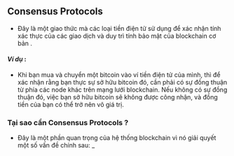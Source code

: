 ## Consensus Protocols

- Đây là một giao thức mà các loại tiền điện tử sử dụng để xác nhận tính xác thực của các giao dịch và duy trì tính bảo mật của blockchain cơ bản .

#### _Ví dụ_ :

- Khi bạn mua và chuyển một bitcoin vào ví tiền điện tử của mình, thì để xác nhận rằng bạn thực sự sở hữu bitcoin đó, cần phải có sự đồng thuận từ phía các node khác trên mạng lưới blockchain. Nếu không có sự đồng thuận đó, việc bạn sở hữu bitcoin sẽ không được công nhận, và đồng tiền của bạn có thể trở nên vô giá trị.

### Tại sao cần Consensus Protocols ?

- Đây là một phần quan trọng của hệ thống blockchain vì nó giải quyết một số vấn đề chính sau:
  _
